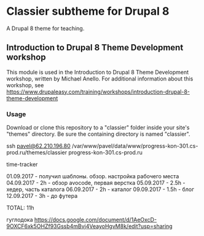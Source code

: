 # Classier subtheme for Drupal 8
A Drupal 8 theme for teaching.

## Introduction to Drupal 8 Theme Development workshop
This module is used in the Introduction to Drupal 8 Theme Development workshop,
written by Michael Anello. For additional information about this
workshop, see https://www.drupaleasy.com/training/workshops/introduction-drupal-8-theme-development

### Usage
Download or clone this repository to a "classier" folder inside your site's
"themes" directory. Be sure the containing directory is named "classier".

ssh pavel@62.210.196.80
/var/www/pavel/data/www/progress-kon-301.cs-prod.ru/themes/classier
progress-kon-301.cs-prod.ru

time-tracker

01.09.2017 - получил шаблоны. обзор. настройка рабочего места
04.09.2017 - 2h - обзор avocode, первая верстка
05.09.2017 - 2.5h - хедер, часть каталога
06.09.2017 - 2h - каталог
09.09.2017 - 1.5h - блог
12.09.2017 - 3h - до футера

TOTAL: 11h


гуглодока https://docs.google.com/document/d/1AeOxcD-9OXCF6xk5OHZf93Gssb4mBvj4VeayoHgvM8k/edit?usp=sharing